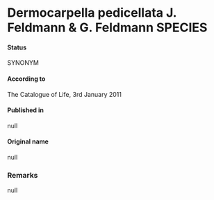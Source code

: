 # Dermocarpella pedicellata J. Feldmann & G. Feldmann SPECIES

#### Status
SYNONYM

#### According to
The Catalogue of Life, 3rd January 2011

#### Published in
null

#### Original name
null

### Remarks
null